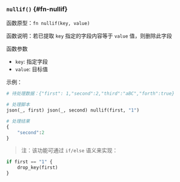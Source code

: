 ### `nullif()` {#fn-nullif}

函数原型：`fn nullif(key, value)`

函数说明：若已提取 `key` 指定的字段内容等于 `value` 值，则删除此字段

函数参数

- `key`: 指定字段
- `value`: 目标值

示例：

```python
# 待处理数据：{"first": 1,"second":2,"third":"aBC","forth":true}

# 处理脚本
json(_, first) json(_, second) nullif(first, "1")

# 处理结果
{
    "second":2
}
```

> 注：该功能可通过 `if/else` 语义来实现：

```python
if first == "1" {
    drop_key(first)
}
```

